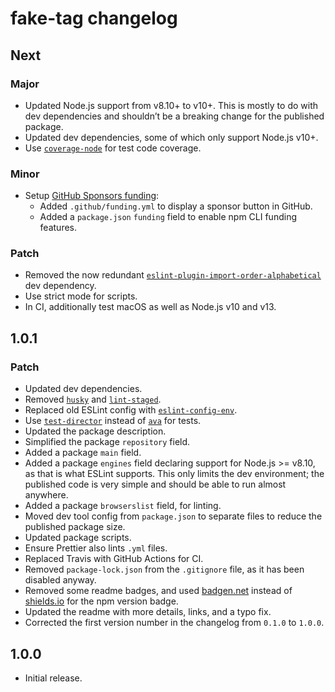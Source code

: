 # fake-tag changelog

## Next

### Major

- Updated Node.js support from v8.10+ to v10+. This is mostly to do with dev dependencies and shouldn’t be a breaking change for the published package.
- Updated dev dependencies, some of which only support Node.js v10+.
- Use [`coverage-node`](https://npm.im/coverage-node) for test code coverage.

### Minor

- Setup [GitHub Sponsors funding](https://github.com/sponsors/jaydenseric):
  - Added `.github/funding.yml` to display a sponsor button in GitHub.
  - Added a `package.json` `funding` field to enable npm CLI funding features.

### Patch

- Removed the now redundant [`eslint-plugin-import-order-alphabetical`](https://npm.im/eslint-plugin-import-order-alphabetical) dev dependency.
- Use strict mode for scripts.
- In CI, additionally test macOS as well as Node.js v10 and v13.

## 1.0.1

### Patch

- Updated dev dependencies.
- Removed [`husky`](https://npm.im/husky) and [`lint-staged`](https://npm.im/lint-staged).
- Replaced old ESLint config with [`eslint-config-env`](https://npm.im/eslint-config-env).
- Use [`test-director`](https://npm.im/test-director) instead of [`ava`](https://npm.im/ava) for tests.
- Updated the package description.
- Simplified the package `repository` field.
- Added a package `main` field.
- Added a package `engines` field declaring support for Node.js >= v8.10, as that is what ESLint supports. This only limits the dev environment; the published code is very simple and should be able to run almost anywhere.
- Added a package `browserslist` field, for linting.
- Moved dev tool config from `package.json` to separate files to reduce the published package size.
- Updated package scripts.
- Ensure Prettier also lints `.yml` files.
- Replaced Travis with GitHub Actions for CI.
- Removed `package-lock.json` from the `.gitignore` file, as it has been disabled anyway.
- Removed some readme badges, and used [badgen.net](https://badgen.net) instead of [shields.io](https://shields.io) for the npm version badge.
- Updated the readme with more details, links, and a typo fix.
- Corrected the first version number in the changelog from `0.1.0` to `1.0.0`.

## 1.0.0

- Initial release.
